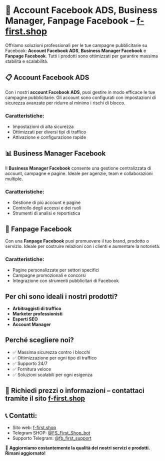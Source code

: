 # 📡 Account Facebook ADS, Business Manager, Fanpage Facebook – [f-first.shop](https://f-first.shop/en)

Offriamo soluzioni professionali per le tue campagne pubblicitarie su Facebook: **Account Facebook ADS**, **Business Manager Facebook** e **Fanpage Facebook**. Tutti i prodotti sono ottimizzati per garantire massima stabilità e scalabilità.

## 📋 Account Facebook ADS
Con i nostri **account Facebook ADS**, puoi gestire in modo efficace le tue campagne pubblicitarie. Gli account sono configurati con impostazioni di sicurezza avanzate per ridurre al minimo i rischi di blocco.

### Caratteristiche:
- Impostazioni di alta sicurezza
- Ottimizzati per diversi tipi di traffico
- Attivazione e configurazione rapide

## 📊 Business Manager Facebook
Il **Business Manager Facebook** consente una gestione centralizzata di account, campagne e pagine. Ideale per agenzie, team e collaborazioni multiple.

### Caratteristiche:
- Gestione di più account e pagine
- Controllo degli accessi e dei ruoli
- Strumenti di analisi e reportistica

## 💬 Fanpage Facebook
Con una **Fanpage Facebook** puoi promuovere il tuo brand, prodotto o servizio. Ideale per costruire relazioni con i clienti e aumentare la notorietà.

### Caratteristiche:
- Pagine personalizzate per settori specifici
- Campagne promozionali e concorsi
- Integrazione con strumenti pubblicitari di Facebook

## Per chi sono ideali i nostri prodotti?
- **Arbitraggisti di traffico**
- **Marketer professionisti**
- **Esperti SEO**
- **Account Manager**

## Perché scegliere noi?
- ✅ Massima sicurezza contro i blocchi
- ✅ Ottimizzazione per ogni tipo di traffico
- ✅ Supporto 24/7
- ✅ Fornitura veloce
- ✅ Soluzioni scalabili per ogni esigenza

## 💬 Richiedi prezzi o informazioni – contattaci tramite il sito [f-first.shop](https://f-first.shop/en)

## 📞 Contatti:
- Sito web: [f-first.shop](https://f-first.shop/en)
- Telegram SHOP: [@FS_First_Shop_bot](https://t.me/FS_First_Shop_bot)
- Supporto Telegram: [@fb_first_support](https://t.me/fb_first_support)

🔔 **Aggiorniamo costantemente la qualità dei nostri servizi e prodotti. Rimani aggiornato!**
